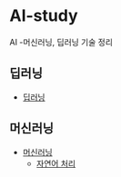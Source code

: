 # AI-study
AI -머신러닝, 딥러닝 기술 정리

## 딥러닝
- [딥러닝](./딥러닝/)
## 머신러닝
- [머신러닝](./머신러닝/)
  - [자연어 처리](./머신러닝/자연어%20처리/)